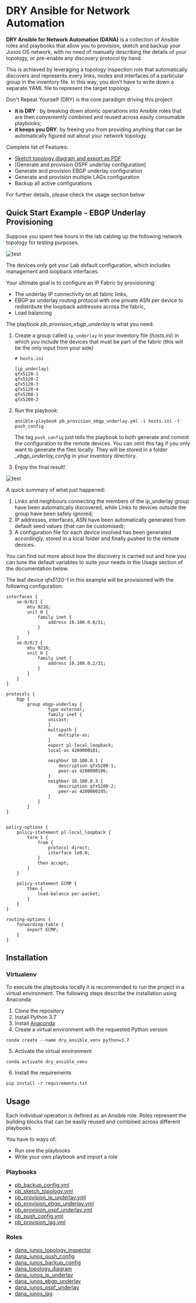 # DRY Ansible for Network Automation

__DRY Ansible for Network Automation (DANA)__ is a collection of Ansible roles and playbooks that allow you to provision,
 sketch and backup your Junos OS network, with no need of manually describing the details of your topology, or pre-enable any 
 discovery protocol by hand.
 
This is achieved by leveraging a topology inspection role that automatically discovers and represents every links, 
nodes and interfaces of a particular group in the inventory file. 
In this way, you don't have to write down a separate YAML file to represent the target topology.


Don't Repeat Yourself (DRY) is the core paradigm driving this project:

* __it is DRY__ : by breaking down atomic operations into Ansible roles that are then conveniently combined and reused 
across easily consumable playbooks;
* __it keeps you DRY__: by freeing you from providing anything that can be automatically figured out about 
your network topology.

Complete list of Features:

* [Sketch topology diagram and export as PDF](#usage-sketch)
* [Generate and provision OSPF underlay configuration] 
* Generate and provision EBGP underlay configuration 
* Generate and provision multiple LAGs configuration 
* Backup all active configurations

For further details, please check the usage section below


## Quick Start Example - EBGP Underlay Provisioning

Suppose you spent few hours in the lab cabling up the following network topology for testing purposes.

 ![test](docs/images/dana_quick_example_init_topology.png)
 
The devices only got your Lab default configuration, which includes management and loopback interfaces.  
 
Your ultimate goal is to configure an IP Fabric by provisioning:

* The underlay IP connectivity on all fabric links, 
* EBGP as underlay routing protocol with one private ASN per device to redistribute the loopback addresses across 
the fabric,
* Load balancing 

The playbook _pb_provision_ebgp_underlay_ is what you need:

1. Create a group called `ip_underlay` in your inventory file (_hosts.ini_) in which you include the devices that must be 
part of the fabric (this will be the only input from your side)

    ```
    # hosts.ini
    
    [ip_underlay]
    qfx5120-1
    qfx5120-2 
    qfx5120-3
    qfx5120-4
    qfx5200-1
    qfx5200-2
    ```

2. Run the playbook:

    ```
    ansible-playbook pb_provision_ebgp_underlay.yml -i hosts.ini -t push_config
    ```

    The tag `push_config` just tells the playbook to both generate and commit the configuration to the remote devices. 
    You can omit this tag if you only want to generate the files locally. They will be stored in a folder 
    _\_ebgp_underlay_config_ in your inventory directory.

3. Enjoy the final result!

![test](docs/images/dana_quick_example_final_topology.png)

A quick summary of what just happened:

1. Links and neighbours connecting the members of the ip_underlay group have been automatically discovered, while Links 
to devices outside the group have been safely ignored;
2. IP addresses, interfaces, ASN have been automatically generated from default seed values (that can be customised);
3. A configuration file for each device involved has been generated accordingly, stored in a local folder and finally 
pushed to the remote devices.

You can find out more about how the discovery is carried out and how you can tune the default variables to suite your 
needs in the Usage section of the documentation below.

The leaf device qfx5120-1 in this example will be provisioned with the following configuration:

```
interfaces {
    xe-0/0/1 {
        mtu 9216;
        unit 0 {
            family inet {
                address 10.100.0.0/31;
            }
        }
    }
    xe-0/0/2 {
        mtu 9216;
        unit 0 {
            family inet {
                address 10.100.0.2/31;
            }
        }
    }
}
```


```
protocols {
    bgp {
        group ebgp-underlay {
                type external;
                family inet {
                unicast;
                }
                multipath {
                    multiple-as;
                }
                export pl-local_loopback;
                local-as 4200000101;
    
                neighbor 10.100.0.1 {
                    description qfx5200-1;
                    peer-as 4200000106;
                }
                neighbor 10.100.0.3 {
                    description qfx5200-2;
                    peer-as 4200000105;
                }
            }
        }
}
```


```

policy-options {
    policy-statement pl-local_loopback {
        term 1 {
            from {
                protocol direct;
                interface lo0.0;
            }
            then accept;
        }
    }

    policy-statement ECMP {
        then {
            load-balance per-packet;
        }
    }
}

routing-options {
    forwarding-table {
        export ECMP;
    }
}
```


## Installation 

### Virtualenv
To execute the playbooks locally it is recommended to run the project in a virtual environment. The following steps
describe the installation using Anaconda: 

1. Clone the repository 
2. Install Python 3.7
3. Install [Anaconda](https://docs.conda.io/projects/conda/en/latest/user-guide/install/index.html) 
4. Create a virtual environment with the requested Python version

```
conda create --name dry_ansible_venv python=3.7
```
5. Activate the virtual environment 
    
```
conda activate dry_ansible_venv
```

6. Install the requirements 
    
```
pip install -r requirements.txt
```

## Usage

Each individual operation is defined as an Ansible role. Roles represent the building blocks that can be easily reused 
and combined across different playbooks. 

You have to ways of:

* Run one the playbooks 
* Write your own playbook and import a role


### Playbooks

* [pb_backup_config.yml](/docs/playbook-docs/pb_backup_config_README.md)
* [pb_sketch_topology.yml](docs/playbook-docs/pb_sketch_topology_README.md)
* [pb_provision_ip_underlay.yml]()
* [pb_provision_ebgp_underlay.yml](/docs/playbook-docs/pb_provision_ebgp_underlay_README.md)
* [pb_provision_ospf_underlay.yml](/docs/playbook-docs/pb_provision_ospf_underlay_README.md)
* [pb_push_config.yml](/docs/playbook-docs/pb_push_config_README.md)
* [pb_provision_lag.yml](/docs/playbook-docs/pb_provision_lag_README.md)


### Roles

* [dana_junos_topology_inspector](roles/dana_junos_topology_inspector/README.md)
* [dana_junos_push_config](roles/dana_junos_push_config/README.md)
* [dana_junos_backup_config](roles/dana_junos_backup_config/README.md)
* [dana_topology_diagram](roles/dana_topology_diagram/README.md)
* [dana_junos_ip_underlay](roles/dana_junos_ip_underlay/README.md)
* [dana_junos_ebgp_underlay](roles/dana_junos_ebgp_underlay/README.md)
* [dana_junos_ospf_underlay](roles/dana_junos_ospf_underlay/README.md)
* [dana_junos_lag](roles/dana_junos_lag/README.md)